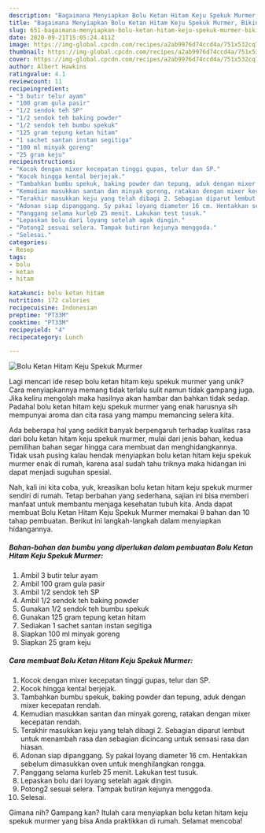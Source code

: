 ```yaml
---
description: "Bagaimana Menyiapkan Bolu Ketan Hitam Keju Spekuk Murmer, Bikin Ngiler"
title: "Bagaimana Menyiapkan Bolu Ketan Hitam Keju Spekuk Murmer, Bikin Ngiler"
slug: 651-bagaimana-menyiapkan-bolu-ketan-hitam-keju-spekuk-murmer-bikin-ngiler
date: 2020-09-21T15:05:24.411Z
image: https://img-global.cpcdn.com/recipes/a2ab9976d74ccd4a/751x532cq70/bolu-ketan-hitam-keju-spekuk-murmer-foto-resep-utama.jpg
thumbnail: https://img-global.cpcdn.com/recipes/a2ab9976d74ccd4a/751x532cq70/bolu-ketan-hitam-keju-spekuk-murmer-foto-resep-utama.jpg
cover: https://img-global.cpcdn.com/recipes/a2ab9976d74ccd4a/751x532cq70/bolu-ketan-hitam-keju-spekuk-murmer-foto-resep-utama.jpg
author: Albert Hawkins
ratingvalue: 4.1
reviewcount: 11
recipeingredient:
- "3 butir telur ayam"
- "100 gram gula pasir"
- "1/2 sendok teh SP"
- "1/2 sendok teh baking powder"
- "1/2 sendok teh bumbu spekuk"
- "125 gram tepung ketan hitam"
- "1 sachet santan instan segitiga"
- "100 ml minyak goreng"
- "25 gram keju"
recipeinstructions:
- "Kocok dengan mixer kecepatan tinggi gupas, telur dan SP."
- "Kocok hingga kental berjejak."
- "Tambahkan bumbu spekuk, baking powder dan tepung, aduk dengan mixer kecepatan rendah."
- "Kemudian masukkan santan dan minyak goreng, ratakan dengan mixer kecepatan rendah."
- "Terakhir masukkan keju yang telah dibagi 2. Sebagian diparut lembut untuk menambah rasa dan sebagian dicincang untuk sensasi rasa dan hiasan."
- "Adonan siap dipanggang. Sy pakai loyang diameter 16 cm. Hentakkan sebelum dimasukkan oven untuk menghilangkan rongga."
- "Panggang selama kurleb 25 menit. Lakukan test tusuk."
- "Lepaskan bolu dari loyang setelah agak dingin."
- "Potong2 sesuai selera. Tampak butiran kejunya menggoda."
- "Selesai."
categories:
- Resep
tags:
- bolu
- ketan
- hitam

katakunci: bolu ketan hitam 
nutrition: 172 calories
recipecuisine: Indonesian
preptime: "PT33M"
cooktime: "PT33M"
recipeyield: "4"
recipecategory: Lunch

---
```



![Bolu Ketan Hitam Keju Spekuk Murmer](https://img-global.cpcdn.com/recipes/a2ab9976d74ccd4a/751x532cq70/bolu-ketan-hitam-keju-spekuk-murmer-foto-resep-utama.jpg)

Lagi mencari ide resep bolu ketan hitam keju spekuk murmer yang unik? Cara menyiapkannya memang tidak terlalu sulit namun tidak gampang juga. Jika keliru mengolah maka hasilnya akan hambar dan bahkan tidak sedap. Padahal bolu ketan hitam keju spekuk murmer yang enak harusnya sih mempunyai aroma dan cita rasa yang mampu memancing selera kita.



Ada beberapa hal yang sedikit banyak berpengaruh terhadap kualitas rasa dari bolu ketan hitam keju spekuk murmer, mulai dari jenis bahan, kedua pemilihan bahan segar hingga cara membuat dan menghidangkannya. Tidak usah pusing kalau hendak menyiapkan bolu ketan hitam keju spekuk murmer enak di rumah, karena asal sudah tahu triknya maka hidangan ini dapat menjadi suguhan spesial.


Nah, kali ini kita coba, yuk, kreasikan bolu ketan hitam keju spekuk murmer sendiri di rumah. Tetap berbahan yang sederhana, sajian ini bisa memberi manfaat untuk membantu menjaga kesehatan tubuh kita. Anda dapat membuat Bolu Ketan Hitam Keju Spekuk Murmer memakai 9 bahan dan 10 tahap pembuatan. Berikut ini langkah-langkah dalam menyiapkan hidangannya.

<!--inarticleads1-->

##### Bahan-bahan dan bumbu yang diperlukan dalam pembuatan Bolu Ketan Hitam Keju Spekuk Murmer:

1. Ambil 3 butir telur ayam
1. Ambil 100 gram gula pasir
1. Ambil 1/2 sendok teh SP
1. Ambil 1/2 sendok teh baking powder
1. Gunakan 1/2 sendok teh bumbu spekuk
1. Gunakan 125 gram tepung ketan hitam
1. Sediakan 1 sachet santan instan segitiga
1. Siapkan 100 ml minyak goreng
1. Siapkan 25 gram keju




<!--inarticleads2-->

##### Cara membuat Bolu Ketan Hitam Keju Spekuk Murmer:

1. Kocok dengan mixer kecepatan tinggi gupas, telur dan SP.
1. Kocok hingga kental berjejak.
1. Tambahkan bumbu spekuk, baking powder dan tepung, aduk dengan mixer kecepatan rendah.
1. Kemudian masukkan santan dan minyak goreng, ratakan dengan mixer kecepatan rendah.
1. Terakhir masukkan keju yang telah dibagi 2. Sebagian diparut lembut untuk menambah rasa dan sebagian dicincang untuk sensasi rasa dan hiasan.
1. Adonan siap dipanggang. Sy pakai loyang diameter 16 cm. Hentakkan sebelum dimasukkan oven untuk menghilangkan rongga.
1. Panggang selama kurleb 25 menit. Lakukan test tusuk.
1. Lepaskan bolu dari loyang setelah agak dingin.
1. Potong2 sesuai selera. Tampak butiran kejunya menggoda.
1. Selesai.




Gimana nih? Gampang kan? Itulah cara menyiapkan bolu ketan hitam keju spekuk murmer yang bisa Anda praktikkan di rumah. Selamat mencoba!

